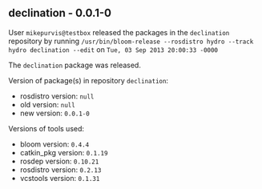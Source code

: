 ## declination - 0.0.1-0

User `mikepurvis@testbox` released the packages in the `declination` repository by running `/usr/bin/bloom-release --rosdistro hydro --track hydro declination --edit` on `Tue, 03 Sep 2013 20:00:33 -0000`

The `declination` package was released.

Version of package(s) in repository `declination`:
- rosdistro version: `null`
- old version: `null`
- new version: `0.0.1-0`

Versions of tools used:
- bloom version: `0.4.4`
- catkin_pkg version: `0.1.19`
- rosdep version: `0.10.21`
- rosdistro version: `0.2.13`
- vcstools version: `0.1.31`



